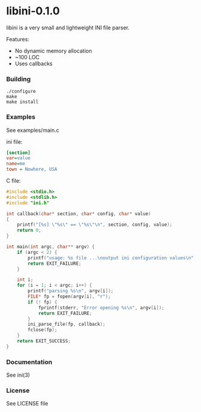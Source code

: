 # libini-0.1.0

libini is a very small and lightweight INI file parser.

Features:
* No dynamic memory allocation
* ~100 LOC
* Uses callbacks

### Building
```
./configure
make
make install
```
### Examples
See examples/main.c

ini file:
```ini
[section]
var=value
name=me
town = Nowhere, USA
```

C file:
```c
#include <stdio.h>
#include <stdlib.h>
#include "ini.h"

int callback(char* section, char* config, char* value)
{
	printf("[%s] \"%s\" == \"%s\"\n", section, config, value);
	return 0;
}

int main(int argc, char** argv) {
	if (argc < 2) {
		printf("usage: %s file ...\noutput ini configuration values\n", argv[0]);
		return EXIT_FAILURE;
	}

	int i;
	for (i = 1; i < argc; i++) {
		printf("parsing %s\n", argv[i]);
		FILE* fp = fopen(argv[i], "r");
		if (! fp) {
			fprintf(stderr, "Error opening %s\n", argv[i]);
			return EXIT_FAILURE;
		}
		ini_parse_file(fp, callback);
		fclose(fp);
	}
	return EXIT_SUCCESS;
}
```

### Documentation
See ini(3)

### License
See LICENSE file
